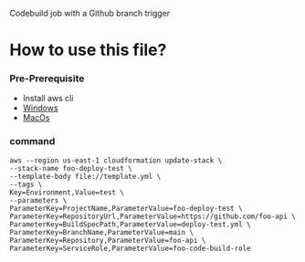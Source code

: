 Codebuild job with a Github branch trigger

# How to use this file?

### Pre-Prerequisite
* Install aws cli
* [Windows](https://docs.aws.amazon.com/cli/latest/userguide/install-windows.html)
* [MacOs](https://docs.aws.amazon.com/cli/latest/userguide/install-macos.html)

### command
```
aws --region us-east-1 cloudformation update-stack \
--stack-name foo-deploy-test \
--template-body file://template.yml \
--tags \
Key=Environment,Value=test \
--parameters \
ParameterKey=ProjectName,ParameterValue=foo-deploy-test \
ParameterKey=RepositoryUrl,ParameterValue=https://github.com/foo-api \
ParameterKey=BuildSpecPath,ParameterValue=deploy-test.yml \
ParameterKey=BranchName,ParameterValue=main \
ParameterKey=Repository,ParameterValue=foo-api \
ParameterKey=ServiceRole,ParameterValue=foo-code-build-role
```
